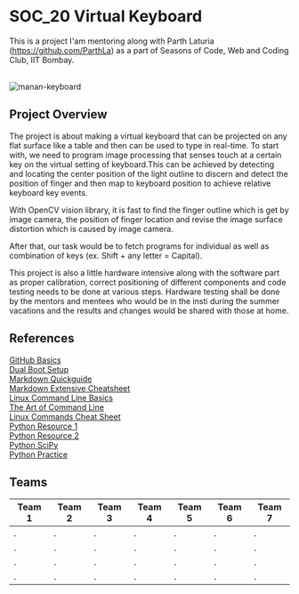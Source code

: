 # SOC_20 Virtual Keyboard


This is a project I'am mentoring along with Parth Laturia (https://github.com/ParthLa) as a part of Seasons of Code, Web and Coding Club, IIT Bombay.<br><br>


![manan-keyboard](https://user-images.githubusercontent.com/62146744/77977952-75282600-731e-11ea-8af9-4ec8a559eff3.jpeg)



## Project Overview

The project is about making a virtual keyboard that can be projected on any flat surface like a table and then can be used to type in real-time. To start with, we need to program image processing that senses touch at a certain key on the virtual setting of keyboard.This can be achieved by detecting and locating the center position of the light outline to discern and detect the position of finger and then map to keyboard position to achieve relative keyboard key events.

With OpenCV vision library, it is fast to find the finger outline which is get by image camera, the position of finger location and revise the image surface distortion which is caused by image camera.

After that, our task would be to fetch programs for individual as well as combination of keys (ex. Shift + any letter = Capital).

This project is also a little hardware intensive along with the software part as proper calibration, correct positioning of different components and code testing needs to be done at various steps. Hardware testing shall be done by the mentors and mentees who would be in the insti during the summer vacations and the results and changes would be shared with those at home.

## References

[GitHub Basics](https://guides.github.com/activities/hello-world/)<br>
[Dual Boot Setup](https://www.youtube.com/watch?v=u5QyjHIYwTQ)<br>
[Markdown Quickguide](https://www.youtube.com/watch?v=bpdvNwvEeSE)<br>
[Markdown Extensive Cheatsheet](https://github.com/adam-p/markdown-here/wiki/Markdown-Cheatsheet)<br>
[Linux Command Line Basics](https://github.com/learnbyexample/Linux_command_line)<br>
[The Art of Command Line](https://github.com/jlevy/the-art-of-command-line)<br>
[Linux Commands Cheat Sheet](https://github.com/iamshm/Linux-Unix-Commands/blob/master/Commands.md)<br>
[Python Resource 1](https://docs.python.org/3/tutorial/)<br>
[Python Resource 2](https://www.learnpython.org/)<br>
[Python SciPy](https://scipy-lectures.org/)<br>
[Python Practice](https://www.hackerrank.com/domains/python)


## Teams

Team 1 | Team 2 | Team 3 | Team 4 | Team 5 | Team 6 | Team 7
------------ | ------------- | ------------- | ------------- | ------------- | ------------- | ------------- 
. | . |. |. |  .  |  .  |  .   |
. |. | . | . |  .  |  .  |  .  |
. |. | . | . |  .  |  .  |  .  |
. | . | . | . | . | . | . |















